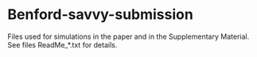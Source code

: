 # Benford-savvy-submission

Files used for simulations in the paper and in the Supplementary Material. See files ReadMe_*.txt for details.
